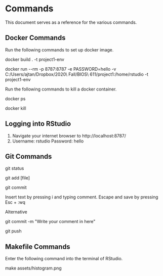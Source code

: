 # Commands

This document serves as a reference for the various commands.

## Docker Commands

Run the following commands to set up docker image.

docker build . -t project1-env

docker run --rm -p 8787:8787 -e PASSWORD=hello -v C:/Users/ajtan/Dropbox/2020\ Fall/BIOS\ 611/project1:/home/rstudio -t project1-env

Run the following commands to kill a docker container.

docker ps

docker kill <insert container id here>

## Logging into RStudio
1. Navigate your internet browser to http://localhost:8787/
1. Username: rstudio Password: hello

## Git Commands

git status

git add [file]

git commit

Insert text by pressing i and typing comment. Escape and save by pressing Esc + :wq

Alternative

git commit -m "Write your comment in here"

git push

## Makefile Commands

Enter the following command into the terminal of RStudio.

make assets/histogram.png